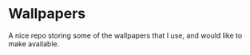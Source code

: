 # Wallpapers
A nice repo storing some of the wallpapers that I use, and would like to make available.
